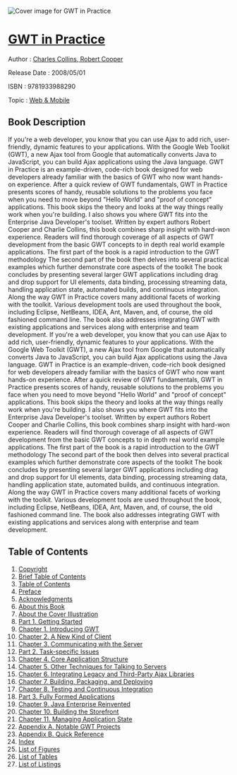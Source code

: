 ![Cover image for GWT in Practice](https://imgdetail.ebookreading.net/cover/cover/web_mobile/EB9781933988290.jpg)

[GWT in Practice](https://ebookreading.net/view/book/GWT+in+Practice-EB9781933988290_1.html "GWT in Practice")
====================================================================================================================

Author : [Charles Collins](https://ebookreading.net/search/author/Charles+Collins),[ Robert Cooper](https://ebookreading.net/search/author/+Robert+Cooper)

Release Date : 2008/05/01

ISBN : 9781933988290

Topic : [Web & Mobile](https://ebookreading.net/search/category/web-mobile)

Book Description
-----------------

 If you're a web developer, you know that you can use Ajax to add rich, user-friendly, dynamic features to your applications. With the Google Web Toolkit (GWT), a new Ajax tool from Google that automatically converts Java to JavaScript, you can build Ajax applications using the Java language. GWT in Practice is an example-driven, code-rich book designed for web developers already familiar with the basics of GWT who now want hands-on experience. After a quick review of GWT fundamentals, GWT in Practice presents scores of handy, reusable solutions to the problems you face when you need to move beyond "Hello World" and "proof of concept" applications. This book skips the theory and looks at the way things really work when you're building. I also shows you where GWT fits into the Enterprise Java Developer's toolset. Written by expert authors Robert Cooper and Charlie Collins, this book combines sharp insight with hard-won experience. Readers will find thorough coverage of all aspects of GWT development from the basic GWT concepts to in depth real world example applications. The first part of the book is a rapid introduction to the GWT methodology The second part of the book then delves into several practical examples which further demonstrate core aspects of the toolkit The book concludes by presenting several larger GWT applications including drag and drop support for UI elements, data binding, processing streaming data, handling application state, automated builds, and continuous integration. Along the way GWT in Practice covers many additional facets of working with the toolkit. Various development tools are used throughout the book, including Eclipse, NetBeans, IDEA, Ant, Maven, and, of course, the old fashioned command line. The book also addresses integrating GWT with existing applications and services along with enterprise and team development. 
               If you're a web developer, you know that you can use Ajax to add rich, user-friendly, dynamic features to your applications. With the Google Web Toolkit (GWT), a new Ajax tool from Google that automatically converts Java to JavaScript, you can build Ajax applications using the Java language. GWT in Practice is an example-driven, code-rich book designed for web developers already familiar with the basics of GWT who now want hands-on experience. After a quick review of GWT fundamentals, GWT in Practice presents scores of handy, reusable solutions to the problems you face when you need to move beyond "Hello World" and "proof of concept" applications. This book skips the theory and looks at the way things really work when you're building. I also shows you where GWT fits into the Enterprise Java Developer's toolset. Written by expert authors Robert Cooper and Charlie Collins, this book combines sharp insight with hard-won experience. Readers will find thorough coverage of all aspects of GWT development from the basic GWT concepts to in depth real world example applications. The first part of the book is a rapid introduction to the GWT methodology The second part of the book then delves into several practical examples which further demonstrate core aspects of the toolkit The book concludes by presenting several larger GWT applications including drag and drop support for UI elements, data binding, processing streaming data, handling application state, automated builds, and continuous integration. Along the way GWT in Practice covers many additional facets of working with the toolkit. Various development tools are used throughout the book, including Eclipse, NetBeans, IDEA, Ant, Maven, and, of course, the old fashioned command line. The book also addresses integrating GWT with existing applications and services along with enterprise and team development. 
              
Table of Contents
-----------------

1. [Copyright](https://ebookreading.net/view/book/GWT+in+Practice-EB9781933988290_3.html)
1. [Brief Table of Contents](https://ebookreading.net/view/book/GWT+in+Practice-EB9781933988290_4.html)
1. [Table of Contents](https://ebookreading.net/view/book/GWT+in+Practice-EB9781933988290_5.html)
1. [Preface](https://ebookreading.net/view/book/GWT+in+Practice-EB9781933988290_6.html)
1. [Acknowledgments](https://ebookreading.net/view/book/GWT+in+Practice-EB9781933988290_7.html)
1. [About this Book](https://ebookreading.net/view/book/GWT+in+Practice-EB9781933988290_8.html)
1. [About the Cover Illustration](https://ebookreading.net/view/book/GWT+in+Practice-EB9781933988290_9.html)
1. [Part 1. Getting Started](https://ebookreading.net/view/book/GWT+in+Practice-EB9781933988290_10.html)
1. [Chapter 1. Introducing GWT](https://ebookreading.net/view/book/GWT+in+Practice-EB9781933988290_11.html)
1. [Chapter 2. A New Kind of Client](https://ebookreading.net/view/book/GWT+in+Practice-EB9781933988290_12.html)
1. [Chapter 3. Communicating with the Server](https://ebookreading.net/view/book/GWT+in+Practice-EB9781933988290_13.html)
1. [Part 2. Task-specific Issues](https://ebookreading.net/view/book/GWT+in+Practice-EB9781933988290_14.html)
1. [Chapter 4. Core Application Structure](https://ebookreading.net/view/book/GWT+in+Practice-EB9781933988290_15.html)
1. [Chapter 5. Other Techniques for Talking to Servers](https://ebookreading.net/view/book/GWT+in+Practice-EB9781933988290_16.html)
1. [Chapter 6. Integrating Legacy and Third-Party Ajax Libraries](https://ebookreading.net/view/book/GWT+in+Practice-EB9781933988290_17.html)
1. [Chapter 7. Building, Packaging, and Deploying](https://ebookreading.net/view/book/GWT+in+Practice-EB9781933988290_18.html)
1. [Chapter 8. Testing and Continuous Integration](https://ebookreading.net/view/book/GWT+in+Practice-EB9781933988290_19.html)
1. [Part 3. Fully Formed Applications](https://ebookreading.net/view/book/GWT+in+Practice-EB9781933988290_20.html)
1. [Chapter 9. Java Enterprise Reinvented](https://ebookreading.net/view/book/GWT+in+Practice-EB9781933988290_21.html)
1. [Chapter 10. Building the Storefront](https://ebookreading.net/view/book/GWT+in+Practice-EB9781933988290_22.html)
1. [Chapter 11. Managing Application State](https://ebookreading.net/view/book/GWT+in+Practice-EB9781933988290_23.html)
1. [Appendix A. Notable GWT Projects](https://ebookreading.net/view/book/GWT+in+Practice-EB9781933988290_24.html)
1. [Appendix B. Quick Reference](https://ebookreading.net/view/book/GWT+in+Practice-EB9781933988290_25.html)
1. [Index](https://ebookreading.net/view/book/GWT+in+Practice-EB9781933988290_26.html)
1. [List of Figures](https://ebookreading.net/view/book/GWT+in+Practice-EB9781933988290_27.html)
1. [List of Tables](https://ebookreading.net/view/book/GWT+in+Practice-EB9781933988290_28.html)
1. [List of Listings](https://ebookreading.net/view/book/GWT+in+Practice-EB9781933988290_29.html)
